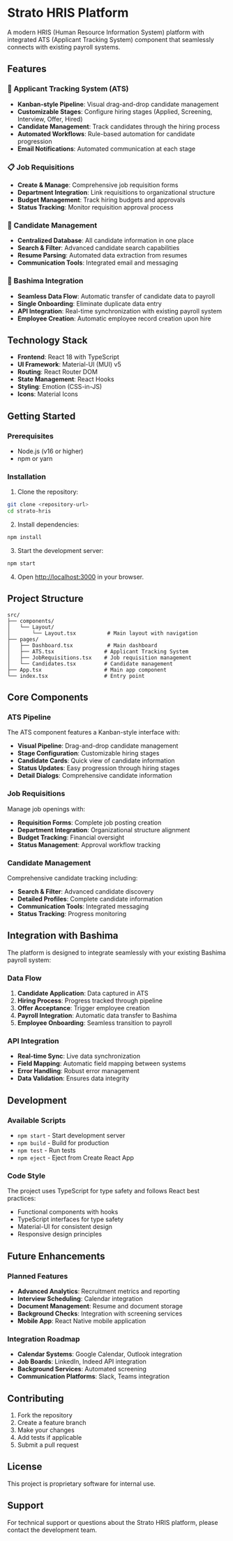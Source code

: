 # Strato HRIS Platform

A modern HRIS (Human Resource Information System) platform with integrated ATS (Applicant Tracking System) component that seamlessly connects with existing payroll systems.

## Features

### 🎯 Applicant Tracking System (ATS)
- **Kanban-style Pipeline**: Visual drag-and-drop candidate management
- **Customizable Stages**: Configure hiring stages (Applied, Screening, Interview, Offer, Hired)
- **Candidate Management**: Track candidates through the hiring process
- **Automated Workflows**: Rule-based automation for candidate progression
- **Email Notifications**: Automated communication at each stage

### 📋 Job Requisitions
- **Create & Manage**: Comprehensive job requisition forms
- **Department Integration**: Link requisitions to organizational structure
- **Budget Management**: Track hiring budgets and approvals
- **Status Tracking**: Monitor requisition approval process

### 👥 Candidate Management
- **Centralized Database**: All candidate information in one place
- **Search & Filter**: Advanced candidate search capabilities
- **Resume Parsing**: Automated data extraction from resumes
- **Communication Tools**: Integrated email and messaging

### 🔄 Bashima Integration
- **Seamless Data Flow**: Automatic transfer of candidate data to payroll
- **Single Onboarding**: Eliminate duplicate data entry
- **API Integration**: Real-time synchronization with existing payroll system
- **Employee Creation**: Automatic employee record creation upon hire

## Technology Stack

- **Frontend**: React 18 with TypeScript
- **UI Framework**: Material-UI (MUI) v5
- **Routing**: React Router DOM
- **State Management**: React Hooks
- **Styling**: Emotion (CSS-in-JS)
- **Icons**: Material Icons

## Getting Started

### Prerequisites
- Node.js (v16 or higher)
- npm or yarn

### Installation

1. Clone the repository:
```bash
git clone <repository-url>
cd strato-hris
```

2. Install dependencies:
```bash
npm install
```

3. Start the development server:
```bash
npm start
```

4. Open [http://localhost:3000](http://localhost:3000) in your browser.

## Project Structure

```
src/
├── components/
│   └── Layout/
│       └── Layout.tsx          # Main layout with navigation
├── pages/
│   ├── Dashboard.tsx           # Main dashboard
│   ├── ATS.tsx                # Applicant Tracking System
│   ├── JobRequisitions.tsx    # Job requisition management
│   └── Candidates.tsx         # Candidate management
├── App.tsx                    # Main app component
└── index.tsx                  # Entry point
```

## Core Components

### ATS Pipeline
The ATS component features a Kanban-style interface with:
- **Visual Pipeline**: Drag-and-drop candidate management
- **Stage Configuration**: Customizable hiring stages
- **Candidate Cards**: Quick view of candidate information
- **Status Updates**: Easy progression through hiring stages
- **Detail Dialogs**: Comprehensive candidate information

### Job Requisitions
Manage job openings with:
- **Requisition Forms**: Complete job posting creation
- **Department Integration**: Organizational structure alignment
- **Budget Tracking**: Financial oversight
- **Status Management**: Approval workflow tracking

### Candidate Management
Comprehensive candidate tracking including:
- **Search & Filter**: Advanced candidate discovery
- **Detailed Profiles**: Complete candidate information
- **Communication Tools**: Integrated messaging
- **Status Tracking**: Progress monitoring

## Integration with Bashima

The platform is designed to integrate seamlessly with your existing Bashima payroll system:

### Data Flow
1. **Candidate Application**: Data captured in ATS
2. **Hiring Process**: Progress tracked through pipeline
3. **Offer Acceptance**: Trigger employee creation
4. **Payroll Integration**: Automatic data transfer to Bashima
5. **Employee Onboarding**: Seamless transition to payroll

### API Integration
- **Real-time Sync**: Live data synchronization
- **Field Mapping**: Automatic field mapping between systems
- **Error Handling**: Robust error management
- **Data Validation**: Ensures data integrity

## Development

### Available Scripts

- `npm start` - Start development server
- `npm build` - Build for production
- `npm test` - Run tests
- `npm eject` - Eject from Create React App

### Code Style

The project uses TypeScript for type safety and follows React best practices:
- Functional components with hooks
- TypeScript interfaces for type safety
- Material-UI for consistent design
- Responsive design principles

## Future Enhancements

### Planned Features
- **Advanced Analytics**: Recruitment metrics and reporting
- **Interview Scheduling**: Calendar integration
- **Document Management**: Resume and document storage
- **Background Checks**: Integration with screening services
- **Mobile App**: React Native mobile application

### Integration Roadmap
- **Calendar Systems**: Google Calendar, Outlook integration
- **Job Boards**: LinkedIn, Indeed API integration
- **Background Services**: Automated screening
- **Communication Platforms**: Slack, Teams integration

## Contributing

1. Fork the repository
2. Create a feature branch
3. Make your changes
4. Add tests if applicable
5. Submit a pull request

## License

This project is proprietary software for internal use.

## Support

For technical support or questions about the Strato HRIS platform, please contact the development team. 
